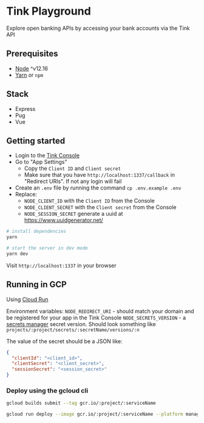 # Tink Playground

Explore open banking APIs by accessing your bank accounts via the Tink API

## Prerequisites

- [Node](https://nodejs.org/en/) ^v12.16
- [Yarn](https://yarnpkg.com/lang/en/) or `npm`

## Stack

- Express
- Pug
- Vue

## Getting started

- Login to the [Tink Console](https://console.tink.com)
- Go to "App Settings"
  - Copy the `Client ID` and `Client secret`
  - Make sure that you have `http://localhost:1337/callback` in "Redirect URIs". If not any login will fail
- Create an `.env` file by running the command `cp .env.example .env`
- Replace: 
  - `NODE_CLIENT_ID` with the `Client ID` from the Console
  - `NODE_CLIENT_SECRET` with the `Client secret` from the Console
  - `NODE_SESSION_SECRET` generate a uuid at https://www.uuidgenerator.net/


```bash
# install dependencies
yarn

# start the server in dev mode
yarn dev
```

Visit `http://localhost:1337` in your browser

## Running in GCP

Using [Cloud Run](https://cloud.google.com/run)

Environment variables:
`NODE_REDIRECT_URI` - should match your domain and be registered for your app in the Tink Console
`NODE_SECRETS_VERSION` - a [secrets manager](https://cloud.google.com/secret-manager) secret version. Should look something like `projects/:project/secrets/:secretName/versions/:n`

The value of the secret should be a JSON like:

```json
{
  "clientId": "<client_id>",
  "clientSecret": "<client_secret>",
  "sessionSecret": "<session_secret>"
}
```

### Deploy using the gcloud cli

```bash
gcloud builds submit --tag gcr.io/:project/:serviceName

gcloud run deploy --image gcr.io/:project/:serviceName --platform managed
```
